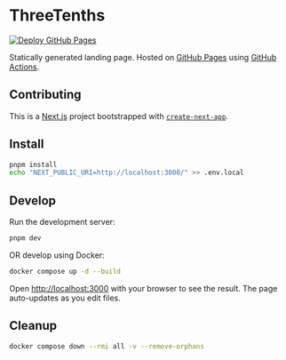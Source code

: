 # ThreeTenths

[![Deploy GitHub Pages](https://github.com/3-10ths/3-10ths.github.io/actions/workflows/nextjs.yml/badge.svg)](https://github.com/3-10ths/3-10ths.github.io/actions/workflows/nextjs.yml)

Statically generated landing page. Hosted on [GitHub Pages](https://3-10ths.github.io/) using [GitHub Actions](https://github.com/3-10ths/3-10ths.github.io/actions/workflows/nextjs.yml).

## Contributing

This is a [Next.js](https://nextjs.org/) project bootstrapped with [`create-next-app`](https://github.com/vercel/next.js/tree/canary/packages/create-next-app).

## Install

```bash
pnpm install
echo "NEXT_PUBLIC_URI=http://localhost:3000/" >> .env.local
```

## Develop

Run the development server:

```bash
pnpm dev
```

OR develop using Docker:

```bash
docker compose up -d --build
```

Open [http://localhost:3000](http://localhost:3000) with your browser to see the result. The page auto-updates as you edit files.

## Cleanup

```bash
docker compose down --rmi all -v --remove-orphans
```
